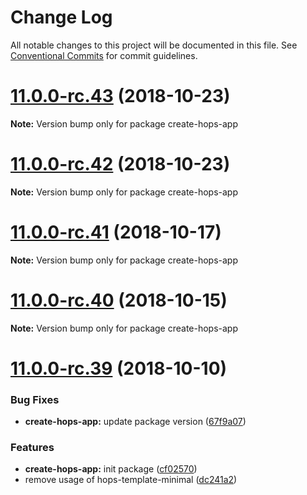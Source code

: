 # Change Log

All notable changes to this project will be documented in this file.
See [Conventional Commits](https://conventionalcommits.org) for commit guidelines.

# [11.0.0-rc.43](https://github.com/xing/hops/compare/v11.0.0-rc.42...v11.0.0-rc.43) (2018-10-23)

**Note:** Version bump only for package create-hops-app





# [11.0.0-rc.42](https://github.com/xing/hops/compare/v11.0.0-rc.41...v11.0.0-rc.42) (2018-10-23)

**Note:** Version bump only for package create-hops-app





# [11.0.0-rc.41](https://github.com/xing/hops/compare/v11.0.0-rc.40...v11.0.0-rc.41) (2018-10-17)

**Note:** Version bump only for package create-hops-app





# [11.0.0-rc.40](https://github.com/xing/hops/compare/v11.0.0-rc.39...v11.0.0-rc.40) (2018-10-15)

**Note:** Version bump only for package create-hops-app





<a name="11.0.0-rc.39"></a>
# [11.0.0-rc.39](https://github.com/xing/hops/compare/v11.0.0-rc.38...v11.0.0-rc.39) (2018-10-10)


### Bug Fixes

* **create-hops-app:** update package version ([67f9a07](https://github.com/xing/hops/commit/67f9a07))


### Features

* **create-hops-app:** init package ([cf02570](https://github.com/xing/hops/commit/cf02570))
* remove usage of hops-template-minimal ([dc241a2](https://github.com/xing/hops/commit/dc241a2))
